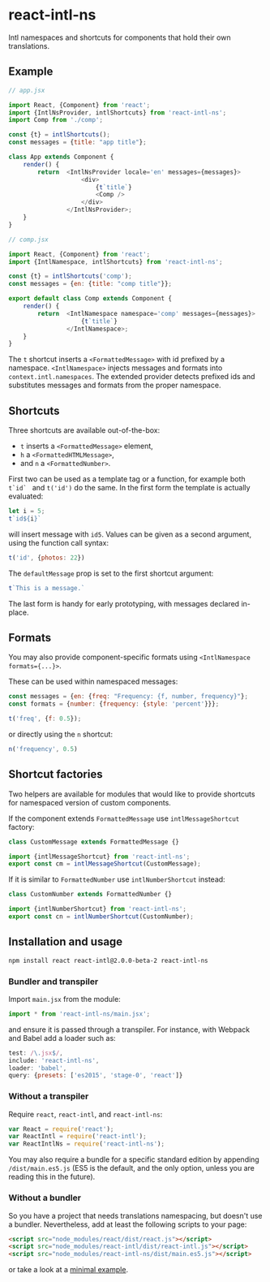 react-intl-ns
=============

Intl namespaces and shortcuts for components that hold their own translations.

Example
-------

```js
// app.jsx

import React, {Component} from 'react';
import {IntlNsProvider, intlShortcuts} from 'react-intl-ns';
import Comp from './comp';

const {t} = intlShortcuts();
const messages = {title: "app title"};

class App extends Component {
    render() {
        return  <IntlNsProvider locale='en' messages={messages}>
                    <div>
                        {t`title`}
                        <Comp />
                    </div>
                </IntlNsProvider>;
    }
}

// comp.jsx

import React, {Component} from 'react';
import {IntlNamespace, intlShortcuts} from 'react-intl-ns';

const {t} = intlShortcuts('comp');
const messages = {en: {title: "comp title"}};

export default class Comp extends Component {
    render() {
        return  <IntlNamespace namespace='comp' messages={messages}>
                    {t`title`}
                </IntlNamespace>;
    }
}
```

The `t` shortcut inserts a `<FormattedMessage>` with id prefixed by a namespace.
`<IntlNamespace>` injects messages and formats into `context.intl.namespaces`.
The extended provider detects prefixed ids and substitutes messages and formats
from the proper namespace.

Shortcuts
---------

Three shortcuts are available out-of-the-box:

* `t` inserts a `<FormattedMessage>` element,
* `h` a `<FormattedHTMLMessage>`,
* and `n` a `<FormattedNumber>`.

First two can be used as a template tag or a function, for example both
``t`id` `` and `t('id')` do the same. In the first form the template is
actually evaluated:

```js
let i = 5;
t`id${i}`
```

will insert message with `id5`. Values can be given as a second argument, using
the function call syntax:

```js
t('id', {photos: 22})
```

The `defaultMessage` prop is set to the first shortcut argument:

```js
t`This is a message.`
```

The last form is handy for early prototyping, with messages declared in-place.

Formats
-------

You may also provide component-specific formats using
`<IntlNamespace formats={...}>`.

These can be used within namespaced messages:

```js
const messages = {en: {freq: "Frequency: {f, number, frequency}"};
const formats = {number: {frequency: {style: 'percent'}}};

t('freq', {f: 0.5});
```

or directly using the `n` shortcut:

```js
n('frequency', 0.5)
```

Shortcut factories
------------------

Two helpers are available for modules that would like to provide shortcuts for
namespaced version of custom components.

If the component extends `FormattedMessage` use `intlMessageShortcut` factory:

```js
class CustomMessage extends FormattedMessage {}

import {intlMessageShortcut} from 'react-intl-ns';
export const cm = intlMessageShortcut(CustomMessage);
```

If it is similar to `FormattedNumber` use `intlNumberShortcut` instead:

```js
class CustomNumber extends FormattedNumber {}

import {intlNumberShortcut} from 'react-intl-ns';
export const cn = intlNumberShortcut(CustomNumber);
```

Installation and usage
----------------------

```bash
npm install react react-intl@2.0.0-beta-2 react-intl-ns
```

### Bundler and transpiler

Import `main.jsx` from the module:

```js
import * from 'react-intl-ns/main.jsx';
```

and ensure it is passed through a transpiler. For instance, with Webpack and
Babel add a loader such as:

```js
test: /\.jsx$/,
include: 'react-intl-ns',
loader: 'babel',
query: {presets: ['es2015', 'stage-0', 'react']}
```

### Without a transpiler

Require `react`, `react-intl`, and `react-intl-ns`:

```js
var React = require('react');
var ReactIntl = require('react-intl');
var ReactIntlNs = require('react-intl-ns');
```

You may also require a bundle for a specific standard edition by appending
`/dist/main.es5.js` (ES5 is the default, and the only option, unless you are
reading this in the future).

### Without a bundler

So you have a project that needs translations namespacing, but doesn't use a
bundler. Nevertheless, add at least the following scripts to your page:

```html
<script src="node_modules/react/dist/react.js"></script>
<script src="node_modules/react-intl/dist/react-intl.js"></script>
<script src="node_modules/react-intl-ns/dist/main.es5.js"></script>
```

or take a look at a [minimal example](tests/browser.html).
